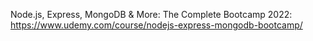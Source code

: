 Node.js, Express, MongoDB & More: The Complete Bootcamp 2022: https://www.udemy.com/course/nodejs-express-mongodb-bootcamp/